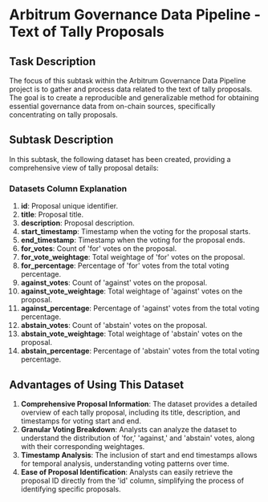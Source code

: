 # Arbitrum Governance Data Pipeline - Text of Tally Proposals

## Task Description

The focus of this subtask within the Arbitrum Governance Data Pipeline project is to gather and process data related to the text of tally proposals. The goal is to create a reproducible and generalizable method for obtaining essential governance data from on-chain sources, specifically concentrating on tally proposals.

## Subtask Description

In this subtask, the following dataset has been created, providing a comprehensive view of tally proposal details:

### Datasets Column Explanation

1. **id**: Proposal unique identifier.
2. **title**: Proposal title.
3. **description**: Proposal description.
4. **start_timestamp**: Timestamp when the voting for the proposal starts.
5. **end_timestamp**: Timestamp when the voting for the proposal ends.
6. **for_votes**: Count of 'for' votes on the proposal.
7. **for_vote_weightage**: Total weightage of 'for' votes on the proposal.
8. **for_percentage**: Percentage of 'for' votes from the total voting percentage.
9. **against_votes**: Count of 'against' votes on the proposal.
10. **against_vote_weightage**: Total weightage of 'against' votes on the proposal.
11. **against_percentage**: Percentage of 'against' votes from the total voting percentage.
12. **abstain_votes**: Count of 'abstain' votes on the proposal.
13. **abstain_vote_weightage**: Total weightage of 'abstain' votes on the proposal.
14. **abstain_percentage**: Percentage of 'abstain' votes from the total voting percentage.

## Advantages of Using This Dataset

1. **Comprehensive Proposal Information**: The dataset provides a detailed overview of each tally proposal, including its title, description, and timestamps for voting start and end.
2. **Granular Voting Breakdown**: Analysts can analyze the dataset to understand the distribution of 'for,' 'against,' and 'abstain' votes, along with their corresponding weightages.
3. **Timestamp Analysis**: The inclusion of start and end timestamps allows for temporal analysis, understanding voting patterns over time.
4. **Ease of Proposal Identification**: Analysts can easily retrieve the proposal ID directly from the 'id' column, simplifying the process of identifying specific proposals.

